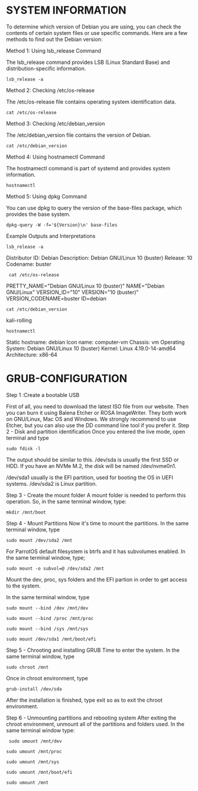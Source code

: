  # SYSTEM INFORMATION
To determine which version of Debian you are using, you can check the contents of certain system files or use specific commands. Here are a few methods to find out the Debian version:

Method 1: Using lsb_release Command

The lsb_release command provides LSB (Linux Standard Base) and distribution-specific information.


    lsb_release -a

Method 2: Checking /etc/os-release

The /etc/os-release file contains operating system identification data.

    cat /etc/os-release

Method 3: Checking /etc/debian_version

The /etc/debian_version file contains the version of Debian.

    cat /etc/debian_version

Method 4: Using hostnamectl Command

The hostnamectl command is part of systemd and provides system information.

    hostnamectl

Method 5: Using dpkg Command

You can use dpkg to query the version of the base-files package, which provides the base system.

    dpkg-query -W -f='${Version}\n' base-files

Example Outputs and Interpretations

    lsb_release -a 


Distributor ID: Debian
Description:    Debian GNU/Linux 10 (buster)
Release:        10
Codename:       buster

     cat /etc/os-release 


PRETTY_NAME="Debian GNU/Linux 10 (buster)"
NAME="Debian GNU/Linux"
VERSION_ID="10"
VERSION="10 (buster)"
VERSION_CODENAME=buster
ID=debian

    cat /etc/debian_version 

kali-rolling

    hostnamectl 


Static hostname: debian
Icon name: computer-vm
Chassis: vm
Operating System: Debian GNU/Linux 10 (buster)
Kernel: Linux 4.19.0-14-amd64
Architecture: x86-64

  


# GRUB-CONFIGURATION
Step 1 :Create a bootable USB

First of all, you need to download the latest ISO file from our website.
Then you can burn it using Balena Etcher or ROSA ImageWriter. They both work on GNU/Linux, Mac OS and Windows. We strongly recommend to use Etcher, but you can also use the DD command line tool if you prefer it.
Step 2 - Disk and partition identification
Once you entered the live mode, open terminal and type

    sudo fdisk -l

The output should be similar to this. /dev/sda is usually the first SSD or HDD. If you have an NVMe M.2, the disk will be named /dev/nvme0n1.

/dev/sda1 usually is the EFI partition, used for booting the OS in UEFI systems.
/dev/sda2 is Linux partition.

Step 3 - Create the mount folder
A mount folder is needed to perform this operation. So, in the same terminal window, type:
        
    mkdir /mnt/boot
Step 4 - Mount Partitions
Now it's time to mount the partitions. In the same terminal window, type
    
    
    sudo mount /dev/sda2 /mnt

For ParrotOS default filesystem is btrfs and it has subvolumes enabled. In the same terminal window, type;
    
    sudo mount -o subvol=@ /dev/sda2 /mnt

Mount the dev, proc, sys folders and the EFI partion in order to get access to the system.

In the same terminal window, type

    sudo mount --bind /dev /mnt/dev

    sudo mount --bind /proc /mnt/proc

    sudo mount --bind /sys /mnt/sys

    sudo mount /dev/sda1 /mnt/boot/efi

Step 5 - Chrooting and installing GRUB
Time to enter the system. In the same terminal window, type

    sudo chroot /mnt

Once in chroot environment, type

    grub-install /dev/sda
After the installation is finished, type exit so as to exit the chroot environment.

Step 6 - Unmounting partitions and rebooting system
After exiting the chroot environment, unmount all of the partitions and folders used. In the same terminal window type:

     sudo umount /mnt/dev

    sudo umount /mnt/proc

    sudo umount /mnt/sys

    sudo umount /mnt/boot/efi

    sudo umount /mnt




